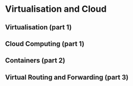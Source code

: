 # Virtualisation and Cloud

## Virtualisation (part 1)

## Cloud Computing (part 1)

## Containers (part 2)

## Virtual Routing and Forwarding (part 3)
